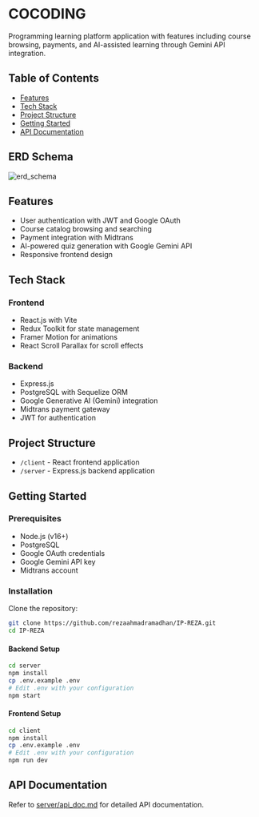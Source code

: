 # COCODING

Programming learning platform application with features including course browsing, payments, and AI-assisted learning through Gemini API integration.

## Table of Contents
- [Features](#features)
- [Tech Stack](#tech-stack)
- [Project Structure](#project-structure)
- [Getting Started](#getting-started)
- [API Documentation](#api-documentation)

## ERD Schema
![erd_schema](https://github.com/user-attachments/assets/44236870-8c4b-42f5-92b4-3bd3894e3420)


## Features
- User authentication with JWT and Google OAuth
- Course catalog browsing and searching
- Payment integration with Midtrans
- AI-powered quiz generation with Google Gemini API
- Responsive frontend design

## Tech Stack
### Frontend
- React.js with Vite
- Redux Toolkit for state management
- Framer Motion for animations
- React Scroll Parallax for scroll effects

### Backend
- Express.js
- PostgreSQL with Sequelize ORM
- Google Generative AI (Gemini) integration
- Midtrans payment gateway
- JWT for authentication

## Project Structure
- `/client` - React frontend application
- `/server` - Express.js backend application

## Getting Started

### Prerequisites
- Node.js (v16+)
- PostgreSQL
- Google OAuth credentials
- Google Gemini API key
- Midtrans account

### Installation

Clone the repository:
```bash
git clone https://github.com/rezaahmadramadhan/IP-REZA.git
cd IP-REZA
```

#### Backend Setup
```bash
cd server
npm install
cp .env.example .env
# Edit .env with your configuration
npm start
```

#### Frontend Setup
```bash
cd client
npm install
cp .env.example .env
# Edit .env with your configuration
npm run dev
```

## API Documentation
Refer to [server/api_doc.md](server/api_doc.md) for detailed API documentation.
